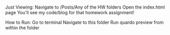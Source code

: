 # <PIC16B-HW0>

Just Viewing:
Navigate to /Posts/Any of the HW folders
Open the index.html page
You'll see my code/blog for that homework assignment!

How to Run:
Go to terminal
Navigate to this folder
Run quardo preview from within the folder


